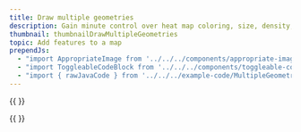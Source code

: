 ```yaml
---
title: Draw multiple geometries
description: Gain minute control over heat map coloring, size, density, and other styling.
thumbnail: thumbnailDrawMultipleGeometries
topic: Add features to a map
prependJs:
  - "import AppropriateImage from '../../../components/appropriate-image'"
  - "import ToggleableCodeBlock from '../../../components/toggleable-code-block'"
  - "import { rawJavaCode } from '../../../example-code/MultipleGeometriesActivity.js'"
---
```


{{
  <AppropriateImage imageId="exampleDrawMultipleGeometries" />
}}

<!-- Any notes about this example would go here.  -->

{{
  <ToggleableCodeBlock 
    java={rawJavaCode}
  />
}}
